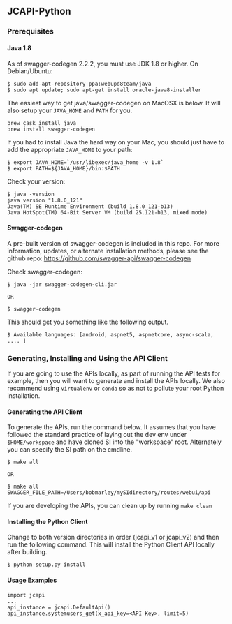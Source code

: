## JCAPI-Python
### Prerequisites ###
#### Java 1.8 ####
As of swagger-codegen 2.2.2, you must use JDK 1.8 or higher. On Debian/Ubuntu:
```
$ sudo add-apt-repository ppa:webupd8team/java
$ sudo apt update; sudo apt-get install oracle-java8-installer
```
The easiest way to get java/swagger-codegen on MacOSX is below.  It
will also setup your `JAVA_HOME` and `PATH` for you.
```
brew cask install java
brew install swagger-codegen
```
If you had to install Java the hard way on your Mac, you should just have to add the appropriate `JAVA_HOME` to your path:
```
$ export JAVA_HOME=`/usr/libexec/java_home -v 1.8`
$ export PATH=${JAVA_HOME}/bin:$PATH
```
Check your version:
```
$ java -version
java version "1.8.0_121"
Java(TM) SE Runtime Environment (build 1.8.0_121-b13)
Java HotSpot(TM) 64-Bit Server VM (build 25.121-b13, mixed mode)
```
#### Swagger-codegen ####
A pre-built version of swagger-codegen is included in this repo.
For more information, updates, or alternate installation methods, please see the github repo: https://github.com/swagger-api/swagger-codegen

Check swagger-codegen:
```
$ java -jar swagger-codegen-cli.jar

OR

$ swagger-codegen
```
This should get you something like the following output.
```
$ Available languages: [android, aspnet5, aspnetcore, async-scala, .... ]
```

### Generating, Installing and Using the API Client ###

If you are going to use the APIs locally, as part of running the API tests for example, then you will want to generate and install the APIs locally.  We also recommend using `virtualenv` or `conda` so as not to pollute your root Python installation.

#### Generating the API Client

To generate the APIs, run the command below.  It assumes that you have followed the standard practice of laying out the dev env under `$HOME/workspace` and have cloned SI into the "workspace" root.  Alternately you can specify the SI path on the cmdline.

```
$ make all

OR

$ make all SWAGGER_FILE_PATH=/Users/bobmarley/mySIdirectory/routes/webui/api
```

If you are developing the APIs, you can clean up by running `make clean`

#### Installing the Python Client

Change to both version directories in order (jcapi_v1 or jcapi_v2) and
then run the following command.  This will install the Python Client
API locally after building.

```
$ python setup.py install
```

#### Usage Examples

```
import jcapi
...
api_instance = jcapi.DefaultApi()
api_instance.systemusers_get(x_api_key=<API Key>, limit=5)
```
